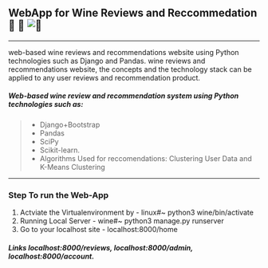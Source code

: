 ## WebApp for Wine Reviews and Reccommedation :wine_glass: :wine_glass: ![🍾](https://cdn.emojidex.com/emoji/seal/bottle_with_popping_cork.png "bottle with popping cork")
****
web-based wine reviews and recommendations website using Python technologies such as Django and Pandas. wine reviews and recommendations website, the concepts and the technology stack can be applied to any user reviews and recommendation product.

##### Web-based wine review and recommendation system using Python technologies such as:
>* Django+Bootstrap
>* Pandas
>* SciPy
>* Scikit-learn.
>* Algorithms Used for reccomendations: Clustering User Data and K-Means Clustering
****
### Step To run the Web-App
1. Actviate the Virtualenvironment by -   linux#~ python3 wine/bin/activate
2. Running Local Server -  wine#~ python3 manage.py runserver
3. Go to your localhost site - localhost:8000/home
##### Links localhost:8000/reviews, localhost:8000/admin, localhost:8000/account.
